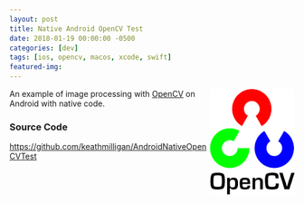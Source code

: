 ```yaml
---
layout: post
title: Native Android OpenCV Test
date: 2018-01-19 00:00:00 -0500
categories: [dev]
tags: [ios, opencv, macos, xcode, swift]
featured-img:
---
```


<img src="/assets/images/opencv.png" align="right">An example of image processing with [OpenCV](https://opencv.org/) on Android with native code.
<!--more-->

### Source Code

<https://github.com/keathmilligan/AndroidNativeOpenCVTest>

